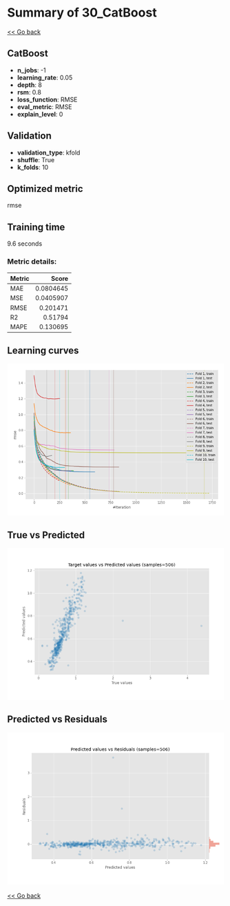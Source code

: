# Summary of 30_CatBoost

[<< Go back](../README.md)


## CatBoost
- **n_jobs**: -1
- **learning_rate**: 0.05
- **depth**: 8
- **rsm**: 0.8
- **loss_function**: RMSE
- **eval_metric**: RMSE
- **explain_level**: 0

## Validation
 - **validation_type**: kfold
 - **shuffle**: True
 - **k_folds**: 10

## Optimized metric
rmse

## Training time

9.6 seconds

### Metric details:
| Metric   |     Score |
|:---------|----------:|
| MAE      | 0.0804645 |
| MSE      | 0.0405907 |
| RMSE     | 0.201471  |
| R2       | 0.51794   |
| MAPE     | 0.130695  |



## Learning curves
![Learning curves](learning_curves.png)
## True vs Predicted

![True vs Predicted](true_vs_predicted.png)


## Predicted vs Residuals

![Predicted vs Residuals](predicted_vs_residuals.png)



[<< Go back](../README.md)
